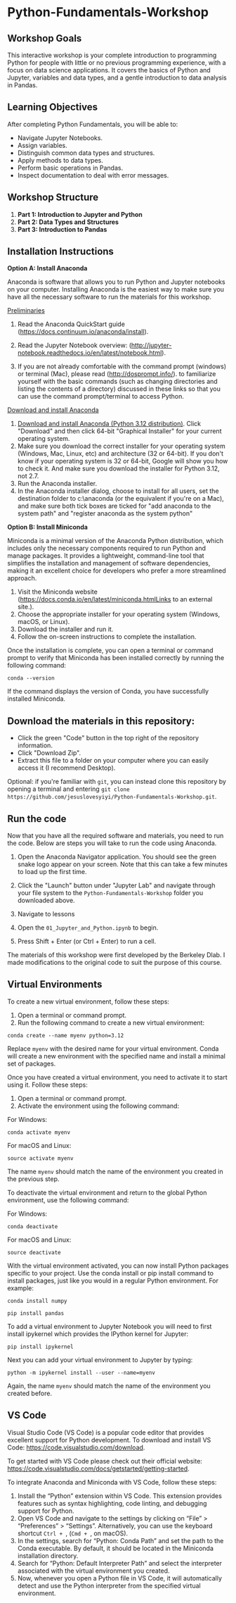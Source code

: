 # Python-Fundamentals-Workshop

## Workshop Goals

This interactive workshop is your complete introduction to programming Python for people with little or no previous programming experience, with a focus on data science applications. It covers the basics of Python and Jupyter, variables and data types, and a gentle introduction to data analysis in Pandas.

## Learning Objectives

After completing Python Fundamentals, you will be able to:
- Navigate Jupyter Notebooks.
- Assign variables.
- Distinguish common data types and structures.
- Apply methods to data types.
- Perform basic operations in Pandas.
- Inspect documentation to deal with error messages.

## Workshop Structure

1. **Part 1: Introduction to Jupyter and Python**
2. **Part 2: Data Types and Structures**
3. **Part 3: Introduction to Pandas**

## Installation Instructions
**Option A: Install Anaconda**

Anaconda is software that allows you to run Python and Jupyter notebooks on your computer. Installing Anaconda is the easiest way to make sure you have all the necessary software to run the materials for this workshop.

<u>Preliminaries</u>

1. Read the Anaconda QuickStart guide (https://docs.continuum.io/anaconda/install).

2. Read the Jupyter Notebook overview: (http://jupyter-notebook.readthedocs.io/en/latest/notebook.html).

3. If you are not already comfortable with the command prompt (windows) or terminal (Mac), please read (http://dosprompt.info/). to familiarize yourself with the basic commands (such as changing directories and listing the contents of a directory) discussed in these links so that you can use the command prompt/terminal to access Python.

<u>Download and install Anaconda</u>

1. [Download and install Anaconda (Python 3.12 distribution)](https://www.anaconda.com/products/individual). Click "Download" and then click 64-bit "Graphical Installer" for your current operating system.
2. Make sure you download the correct installer for your operating system (Windows, Mac, Linux, etc) and architecture (32 or 64-bit). If you don't know if your operating system is 32 or 64-bit, Google will show you how to check it.  And make sure you download the installer for Python 3.12, not 2.7.
3. Run the Anaconda installer.
4. In the Anaconda installer dialog, choose to install for all users, set the destination folder to c:\anaconda (or the equivalent if you're on a Mac), and make sure both tick boxes are ticked for "add anaconda to the system path" and "register anaconda as the system python"

**Option B: Install Miniconda**

Miniconda is a minimal version of the Anaconda Python distribution, which includes only the necessary components required to run Python and manage packages. It provides a lightweight, command-line tool that simplifies the installation and management of software dependencies, making it an excellent choice for developers who prefer a more streamlined approach.

1. Visit the Miniconda website (https://docs.conda.io/en/latest/miniconda.htmlLinks to an external site.).
2. Choose the appropriate installer for your operating system (Windows, macOS, or Linux).
3. Download the installer and run it.
4. Follow the on-screen instructions to complete the installation.

Once the installation is complete, you can open a terminal or command prompt to verify that Miniconda has been installed correctly by running the following command:
```
conda --version
```
If the command displays the version of Conda, you have successfully installed Miniconda.

## Download the materials in this repository:

* Click the green "Code" button in the top right of the repository information.
* Click "Download Zip".
* Extract this file to a folder on your computer where you can easily access it (I recommend Desktop).

Optional: if you're familiar with `git`, you can instead clone this repository by opening a terminal and entering `git clone https://github.com/jesuslovesyiyi/Python-Fundamentals-Workshop.git`.

## Run the code

Now that you have all the required software and materials, you need to run the code. Below are steps you will take to run the code using Anaconda.

1. Open the Anaconda Navigator application. You should see the green snake logo appear on your screen. Note that this can take a few minutes to load up the first time.

2. Click the "Launch" button under "Jupyter Lab" and navigate through your file system to the `Python-Fundamentals-Workshop` folder you downloaded above.

3. Navigate to lessons

4. Open the `01_Jupyter_and_Python.ipynb` to begin.

5. Press Shift + Enter (or Ctrl + Enter) to run a cell.

The materials of this workshop were first developed by the Berkeley Dlab. I made modifications to the original code to suit the purpose of this course.

## Virtual Environments
To create a new virtual environment, follow these steps:

1. Open a terminal or command prompt.
2. Run the following command to create a new virtual environment:
```
conda create --name myenv python=3.12
```
Replace `myenv` with the desired name for your virtual environment. Conda will create a new environment with the specified name and install a minimal set of packages.

Once you have created a virtual environment, you need to activate it to start using it. Follow these steps:

1. Open a terminal or command prompt.
2. Activate the environment using the following command:

For Windows:
```
conda activate myenv
```

For macOS and Linux:
```
source activate myenv
```

The name `myenv` should match the name of the environment you created in the previous step.

To deactivate the virtual environment and return to the global Python environment, use the following command:

For Windows:
```
conda deactivate
```

For macOS and Linux:
```
source deactivate
```

With the virtual environment activated, you can now install Python packages specific to your project. Use the conda install or pip install command to install packages, just like you would in a regular Python environment. For example:
```
conda install numpy
```
```
pip install pandas
```
To add a virtual environment to Jupyter Notebook you will need to first install ipykernel which provides the IPython kernel for Jupyter:
```
pip install ipykernel
```
Next you can add your virtual environment to Jupyter by typing:
```
python -m ipykernel install --user --name=myenv
```
Again, the name `myenv` should match the name of the environment you created before.

## VS Code
Visual Studio Code (VS Code) is a popular code editor that provides excellent support for Python development. To download and install VS Code: https://code.visualstudio.com/download.

To get started with VS Code please check out their official website: https://code.visualstudio.com/docs/getstarted/getting-started.

To integrate Anaconda and Miniconda with VS Code, follow these steps:
1. Install the “Python” extension within VS Code. This extension provides features such as syntax highlighting, code linting, and debugging support for Python.
2. Open VS Code and navigate to the settings by clicking on “File” > “Preferences” > “Settings”. Alternatively, you can use the keyboard shortcut `Ctrl + `, (`Cmd + `, on macOS).
3. In the settings, search for “Python: Conda Path” and set the path to the Conda executable. By default, it should be located in the Miniconda installation directory.
4. Search for “Python: Default Interpreter Path” and select the interpreter associated with the virtual environment you created.
5. Now, whenever you open a Python file in VS Code, it will automatically detect and use the Python interpreter from the specified virtual environment.